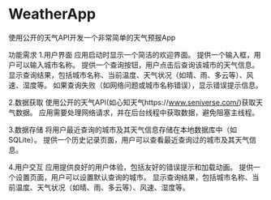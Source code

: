 # WeatherApp
使用公开的天气API开发一个非常简单的天气预报App

功能需求
1.用户界面
应用启动时显示一个简洁的欢迎界面。
提供一个输入框，用户可以输入城市名称。
提供一个查询按钮，用户点击后查询该城市的天气信息。
显示查询结果，包括城市名称、当前温度、天气状况（如晴、雨、多云等）、风速、湿度等。
如果查询失败（如网络问题或城市名称错误），显示错误提示信息。

2.数据获取
使用公开的天气API(如心知天气https://www.seniverse.com/)获取天气数据。
应用需要处理网络请求，并在后台线程中获取数据，避免阻塞主线程。

3.数据存储
将用户最近查询的城市及其天气信息存储在本地数据库中（如SQLite）。
提供一个历史记录页面，用户可以查看最近查询过的城市及其天气信息。

4.用户交互
应用提供良好的用户体验，包括友好的错误提示和加载动画。
提供一个设置页面，用户可以设置默认查询的城市。
显示查询结果，包括城市名称、当前温度、天气状况（如晴、雨、多云等）、风速、湿度等。
